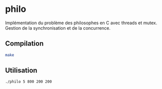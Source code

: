 # philo

Implémentation du problème des philosophes en C avec threads et mutex.  
Gestion de la synchronisation et de la concurrence.

## Compilation

```bash
make
```

## Utilisation

```bash
./philo 5 800 200 200
```
